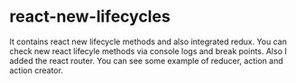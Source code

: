 # react-new-lifecycles
It contains react new lifecycle methods and also integrated redux. 
You can check new react lifecyle methods via console logs and break points. 
Also I added the react router. You can see some example of reducer, action and action creator.
